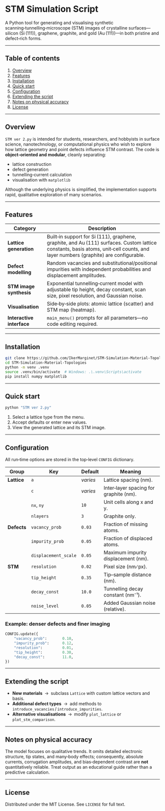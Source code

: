 # STM Simulation Script

A Python tool for generating and visualising synthetic scanning‑tunnelling‑microscope (STM) images of crystalline surfaces—silicon (Si (111)), graphene, graphite, and gold (Au (111))—in both pristine and defect‑rich forms.

---

## Table of contents

1. [Overview](#overview)
2. [Features](#features)
3. [Installation](#installation)
4. [Quick start](#quick-start)
5. [Configuration](#configuration)
6. [Extending the script](#extending-the-script)
7. [Notes on physical accuracy](#notes-on-physical-accuracy)
8. [License](#license)

---

## Overview

`STM ver 2.py` is intended for students, researchers, and hobbyists in surface science, nanotechnology, or computational physics who wish to explore how lattice geometry and point defects influence STM contrast.
The code is **object‑oriented and modular**, cleanly separating:

* lattice construction
* defect generation
* tunnelling‑current calculation
* visualisation with `matplotlib`

Although the underlying physics is simplified, the implementation supports rapid, qualitative exploration of many scenarios.

---

## Features

| Category                  | Description                                                                                                                                                                       |
| ------------------------- | --------------------------------------------------------------------------------------------------------------------------------------------------------------------------------- |
| **Lattice generation**    | Built‑in support for Si (111), graphene, graphite, and Au (111) surfaces. Custom lattice constants, basis atoms, unit‑cell counts, and layer numbers (graphite) are configurable. |
| **Defect modelling**      | Random vacancies and substitutional/positional impurities with independent probabilities and displacement amplitudes.                                                             |
| **STM image synthesis**   | Exponential tunnelling‑current model with adjustable tip height, decay constant, scan size, pixel resolution, and Gaussian noise.                                                 |
| **Visualisation**         | Side‑by‑side plots: atomic lattice (scatter) and STM map (heatmap).                                                                                                               |
| **Interactive interface** | `main_menu()` prompts for all parameters—no code editing required.                                                                                                                |

---

## Installation

```bash
git clone https://github.com/IkerMarginet/STM-Simulation-Material-Topologies.git
cd STM-Simulation-Material-Topologies
python -m venv .venv
source .venv/bin/activate  # Windows: .\.venv\Scripts\activate
pip install numpy matplotlib
```

---

## Quick start

```bash
python "STM ver 2.py"
```

1. Select a lattice type from the menu.
2. Accept defaults or enter new values.
3. View the generated lattice and its STM image.

---

## Configuration

All run‑time options are stored in the top‑level `CONFIG` dictionary.

| Group       | Key                  | Default  | Meaning                                |
| ----------- | -------------------- | -------- | -------------------------------------- |
| **Lattice** | `a`                  | *varies* | Lattice spacing (nm).                  |
|             | `c`                  | *varies* | Inter‑layer spacing for graphite (nm). |
|             | `nx`, `ny`           | `10`     | Unit cells along x and y.              |
|             | `nlayers`            | `3`      | Graphite only.                         |
| **Defects** | `vacancy_prob`       | `0.03`   | Fraction of missing atoms.             |
|             | `impurity_prob`      | `0.05`   | Fraction of displaced atoms.           |
|             | `displacement_scale` | `0.05`   | Maximum impurity displacement (nm).    |
| **STM**     | `resolution`         | `0.02`   | Pixel size (nm ∕ px).                  |
|             | `tip_height`         | `0.35`   | Tip–sample distance (nm).              |
|             | `decay_const`        | `10.0`   | Tunnelling decay constant (nm⁻¹).      |
|             | `noise_level`        | `0.05`   | Added Gaussian noise (relative).       |

### Example: denser defects and finer imaging

```python
CONFIG.update({
    "vacancy_prob":       0.10,
    "impurity_prob":      0.12,
    "resolution":         0.01,
    "tip_height":         0.30,
    "decay_const":        11.0,
})
```

---

## Extending the script

* **New materials** → subclass `Lattice` with custom lattice vectors and basis.
* **Additional defect types** → add methods to `introduce_vacancies` / `introduce_impurities`.
* **Alternative visualisations** → modify `plot_lattice` or `plot_stm_comparison`.

---

## Notes on physical accuracy

The model focuses on qualitative trends. It omits detailed electronic structure, tip states, and many‑body effects; consequently, absolute currents, corrugation amplitudes, and bias‑dependent contrast are **not** quantitatively reliable. Treat output as an educational guide rather than a predictive calculation.

---

## License

Distributed under the MIT License. See `LICENSE` for full text.

